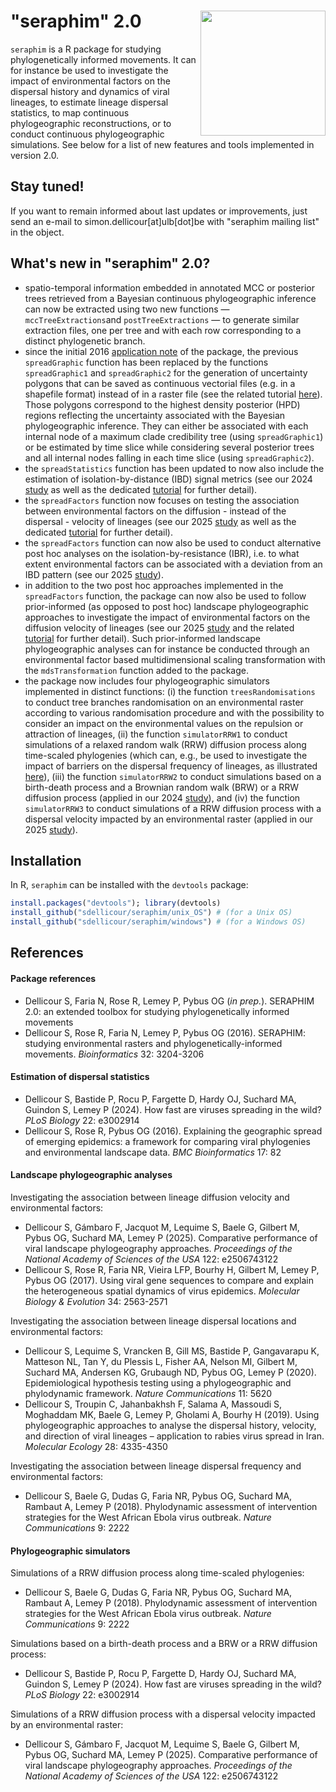 "seraphim" 2.0 <img src="unix_OS/man/logo_seraphim.png" align="right" alt="" width="200" />
===============

`seraphim` is a R package for studying phylogenetically informed movements. It can for instance be used to investigate the impact of environmental factors on the dispersal history and dynamics of viral lineages, to estimate lineage dispersal statistics, to map continuous phylogeographic reconstructions, or to conduct continuous phylogeographic simulations. See below for a list of new features and tools implemented in version 2.0.

## Stay tuned!
If you want to remain informed about last updates or improvements, just send an e-mail to simon.dellicour[at]ulb[dot]be with "seraphim mailing list" in the object.

## What's new in "seraphim" 2.0?
* spatio-temporal information embedded in annotated MCC or posterior trees retrieved from a Bayesian continuous phylogeographic inference can now be extracted using two new functions — `mccTreeExtractions`and `postTreeExtractions` — to generate similar extraction files, one per tree and with each row corresponding to a distinct phylogenetic branch.
* since the initial 2016 [application note](https://academic.oup.com/bioinformatics/article/32/20/3204/2196575?login=true) of the package, the previous `spreadGraphic` function has been replaced by the functions `spreadGraphic1` and `spreadGraphic2` for the generation of uncertainty polygons that can be saved as continuous vectorial files (e.g. in a shapefile format) instead of in a raster file (see the related tutorial [here](https://github.com/sdellicour/seraphim/blob/master/tutorials/plotting_the_dispersal_history.pdf)). Those polygons correspond to the highest density posterior (HPD) regions reflecting the uncertainty associated with the Bayesian phylogeographic inference. They can either be associated with each internal node of a maximum clade credibility tree (using `spreadGraphic1`) or be estimated by time slice while considering several posterior trees and all internal nodes falling in each time slice (using `spreadGraphic2`).
* the `spreadStatistics` function has been updated to now also include the estimation of isolation-by-distance (IBD) signal metrics (see our 2024 [study](https://journals.plos.org/plosbiology/article?id=10.1371/journal.pbio.3002914) as well as the dedicated [tutorial](https://github.com/sdellicour/seraphim/blob/master/tutorials/estimating_dispersal_statistics.pdf) for further detail).
* the `spreadFactors` function now focuses on testing the association between environmental factors on the diffusion - instead of the dispersal - velocity of lineages (see our 2025 [study](https://www.pnas.org/doi/10.1073/pnas.2506743122) as well as the dedicated [tutorial](https://github.com/sdellicour/seraphim/blob/master/tutorials/impact_on_diffusion_velocity.pdf) for further detail).
* the `spreadFactors` function can now also be used to conduct alternative post hoc analyses on the isolation-by-resistance (IBR), i.e. to what extent environmental factors can be associated with a deviation from an IBD pattern (see our 2025 [study](https://www.pnas.org/doi/10.1073/pnas.2506743122)).
* in addition to the two post hoc approaches implemented in the `spreadFactors` function, the package can now also be used to follow prior-informed (as opposed to post hoc) landscape phylogeographic approaches to investigate the impact of environmental factors on the diffusion velocity of lineages (see our 2025 [study](https://www.pnas.org/doi/10.1073/pnas.2506743122) and the related [tutorial](https://github.com/sdellicour/seraphim/blob/master/tutorials/MDS_cartogram_transformation.pdf) for further detail). Such prior-informed landscape phylogeographic analyses can for instance be conducted through an environmental factor based multidimensional scaling transformation with the `mdsTransformation` function added to the package.
* the package now includes four phylogeographic simulators implemented in distinct functions: (i) the function `treesRandomisations` to conduct tree branches randomisation on an environmental raster according to various randomisation procedure and with the possibility to consider an impact on the environmental values on the repulsion or attraction of lineages, (ii) the function `simulatorRRW1` to conduct simulations of a relaxed random walk (RRW) diffusion process along time-scaled phylogenies (which can, e.g., be used to investigate the impact of barriers on the dispersal frequency of lineages, as illustrated [here](https://www.nature.com/articles/s41467-018-03763-2)), (iii) the function `simulatorRRW2` to conduct simulations based on a birth-death process and a Brownian random walk (BRW) or a RRW diffusion process (applied in our 2024 [study](https://journals.plos.org/plosbiology/article?id=10.1371/journal.pbio.3002914)), and (iv) the function `simulatorRRW3` to conduct simulations of a RRW diffusion process with a dispersal velocity impacted by an environmental raster (applied in our 2025 [study](https://www.pnas.org/doi/10.1073/pnas.2506743122)).

## Installation
In R, `seraphim` can be installed with the `devtools` package:
```R
install.packages("devtools"); library(devtools)
install_github("sdellicour/seraphim/unix_OS") # (for a Unix OS)
install_github("sdellicour/seraphim/windows") # (for a Windows OS)
```

## References
#### Package references
* Dellicour S, Faria N, Rose R, Lemey P, Pybus OG (_in prep._). SERAPHIM 2.0: an extended toolbox for studying phylogenetically informed movements
* Dellicour S, Rose R, Faria N, Lemey P, Pybus OG (2016). SERAPHIM: studying environmental rasters and phylogenetically-informed movements. _Bioinformatics_ 32: 3204-3206

#### Estimation of dispersal statistics
* Dellicour S, Bastide P, Rocu P, Fargette D, Hardy OJ, Suchard MA, Guindon S, Lemey P (2024). How fast are viruses spreading in the wild? _PLoS Biology_ 22: e3002914
* Dellicour S, Rose R, Pybus OG (2016). Explaining the geographic spread of emerging epidemics: a framework for comparing viral phylogenies and environmental landscape data. _BMC Bioinformatics_ 17: 82

#### Landscape phylogeographic analyses
Investigating the association between lineage diffusion velocity and environmental factors:
* Dellicour S, Gámbaro F, Jacquot M, Lequime S, Baele G, Gilbert M, Pybus OG, Suchard MA, Lemey P (2025). Comparative performance of viral landscape phylogeography approaches. _Proceedings of the National Academy of Sciences of the USA_ 122: e2506743122
* Dellicour S, Rose R, Faria NR, Vieira LFP, Bourhy H, Gilbert M, Lemey P, Pybus OG (2017). Using viral gene sequences to compare and explain the heterogeneous spatial dynamics of virus epidemics. _Molecular Biology & Evolution_ 34: 2563-2571

Investigating the association between lineage dispersal locations and environmental factors:
* Dellicour S, Lequime S, Vrancken B, Gill MS, Bastide P, Gangavarapu K, Matteson NL, Tan Y, du Plessis L, Fisher AA, Nelson MI, Gilbert M, Suchard MA, Andersen KG, Grubaugh ND, Pybus OG, Lemey P (2020). Epidemiological hypothesis testing using a phylogeographic and phylodynamic framework. _Nature Communications_ 11: 5620
* Dellicour S, Troupin C, Jahanbakhsh F, Salama A, Massoudi S, Moghaddam MK, Baele G, Lemey P, Gholami A, Bourhy H (2019). Using phylogeographic approaches to analyse the dispersal history, velocity, and direction of viral lineages – application to rabies virus spread in Iran. _Molecular Ecology_ 28: 4335-4350

Investigating the association between lineage dispersal frequency and environmental factors:
* Dellicour S, Baele G, Dudas G, Faria NR, Pybus OG, Suchard MA, Rambaut A, Lemey P (2018). Phylodynamic assessment of intervention strategies for the West African Ebola virus outbreak. _Nature Communications_ 9: 2222

#### Phylogeographic simulators
Simulations of a RRW diffusion process along time-scaled phylogenies:
* Dellicour S, Baele G, Dudas G, Faria NR, Pybus OG, Suchard MA, Rambaut A, Lemey P (2018). Phylodynamic assessment of intervention strategies for the West African Ebola virus outbreak. _Nature Communications_ 9: 2222

Simulations based on a birth-death process and a BRW or a RRW diffusion process:
* Dellicour S, Bastide P, Rocu P, Fargette D, Hardy OJ, Suchard MA, Guindon S, Lemey P (2024). How fast are viruses spreading in the wild? _PLoS Biology_ 22: e3002914

Simulations of a RRW diffusion process with a dispersal velocity impacted by an environmental raster:
* Dellicour S, Gámbaro F, Jacquot M, Lequime S, Baele G, Gilbert M, Pybus OG, Suchard MA, Lemey P (2025). Comparative performance of viral landscape phylogeography approaches. _Proceedings of the National Academy of Sciences of the USA_ 122: e2506743122
